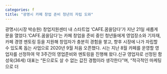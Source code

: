 ```yaml
---
categories: f
title: "광명시 카페 창업 준비 청년의 자립 도와"
---
```

광명시(시장 박승원) 창업지원센터 내 스타트업 ‘CAFE.꿈을담다’가 지난 21일 새롭게 문을 열었다.‘CAFE.꿈을담다’는 카페 창업을 준비 중인 청년들에게 영업장소와 기자재, 카페 경영 멘토링 등을 지원해 창업자가 충분히 경험을 쌓고, 향후 시장에 나가 자립할 수 있도록 돕는 사업으로 2020년 9월 처음 오픈했다. 시는 지난 8월 카페를 운영할 영업자를 선정하여 약 3주간의 영업준비와 멘토링을 진행해 왔다.신규 영업자로 선정된 함성욱(36세) 대표는 “돈으로도 살 수 없는 값진 경험이라 생각한다”며, “적극적인 마케팅으로 더